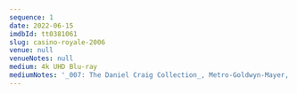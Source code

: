 ```yaml
---
sequence: 1
date: 2022-06-15
imdbId: tt0381061
slug: casino-royale-2006
venue: null
venueNotes: null
medium: 4k UHD Blu-ray
mediumNotes: '_007: The Daniel Craig Collection_, Metro-Goldwyn-Mayer, 2019'
---
```


